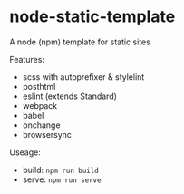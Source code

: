 # node-static-template
A node (npm) template for static sites

Features:
- scss with autoprefixer & stylelint
- posthtml
- eslint (extends Standard)
- webpack
- babel
- onchange
- browsersync

Useage:

- build: `npm run build`
- serve: `npm run serve`
